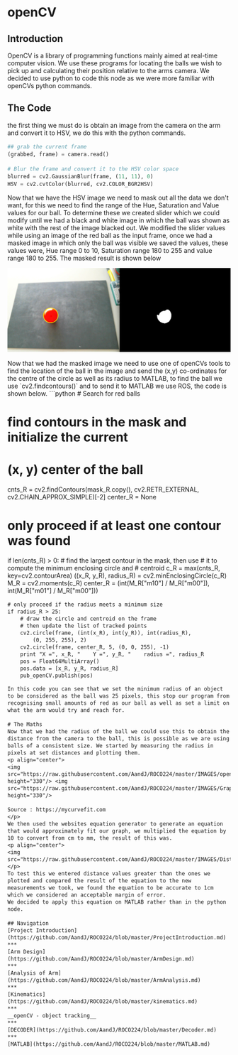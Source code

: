 # openCV

## Introduction 
OpenCV is a library of programming functions mainly aimed at real-time computer vision. We use these programs for locating the balls we wish to pick up and calculating their position relative to the arms camera. We decided to use python to code this node as we were more familiar with openCVs python commands.  

## The Code
the first thing we must do is obtain an image from the camera on the arm and convert it to HSV, we do this with the python commands.  
```python
## grab the current frame
(grabbed, frame) = camera.read()

# Blur the frame and convert it to the HSV color space
blurred = cv2.GaussianBlur(frame, (11, 11), 0)
HSV = cv2.cvtColor(blurred, cv2.COLOR_BGR2HSV)
```  
Now that we have the HSV image we need to mask out all the data we don't want, for this we need to find the range of the Hue, Saturation and Value values for our ball. To determine these we created slider which we could modify until we had a black and white image in which the ball was shown as white with the rest of the image blacked out. We modified the slider values while using an image of the red ball as the input frame, once we had a masked image in which only the ball was visible we saved the values, these values were, Hue range 0 to 10, Saturation range 180 to 255 and value range 180 to 255. The masked result is shown below   
<p align="center">
<img src="https://raw.githubusercontent.com/AandJ/ROCO224/master/IMAGES/MASKEDBALL.png"/>  
</p>
Now that we had the masked image we need to use one of openCVs tools to find the location of the ball in the image and send the (x,y) co-ordinates for the centre of the circle as well as its radius to MATLAB, to find the ball we use `cv2.findcontours()` and to send it to MATLAB we use ROS, the code is shown below.  
```python
# Search for red balls

# find contours in the mask and initialize the current
# (x, y) center of the ball
cnts_R = cv2.findContours(mask_R.copy(), cv2.RETR_EXTERNAL,
	cv2.CHAIN_APPROX_SIMPLE)[-2]
center_R = None
 	
# only proceed if at least one contour was found
if len(cnts_R) > 0:
	# find the largest contour in the mask, then use
	# it to compute the minimum enclosing circle and
	# centroid
	c_R = max(cnts_R, key=cv2.contourArea)
	((x_R, y_R), radius_R) = cv2.minEnclosingCircle(c_R)
	M_R = cv2.moments(c_R)
	center_R = (int(M_R["m10"] / M_R["m00"]), int(M_R["m01"] / M_R["m00"]))
 
	# only proceed if the radius meets a minimum size
	if radius_R > 25:
		# draw the circle and centroid on the frame
		# then update the list of tracked points
		cv2.circle(frame, (int(x_R), int(y_R)), int(radius_R),
			(0, 255, 255), 2)
		cv2.circle(frame, center_R, 5, (0, 0, 255), -1)
		print "X =", x_R, "    Y =", y_R, "    radius =", radius_R
		pos = Float64MultiArray()			
		pos.data = [x_R, y_R, radius_R]
		pub_openCV.publish(pos)
```  
In this code you can see that we set the minimum radius of an object to be considered as the ball was 25 pixels, this stop our program from recognising small amounts of red as our ball as well as set a limit on what the arm would try and reach for.  

# The Maths
Now that we had the radius of the ball we could use this to obtain the distance from the camera to the ball, this is possible as we are using balls of a consistent size. We started by measuring the radius in pixels at set distances and plotting them.
<p align="center">
<img src="https://raw.githubusercontent.com/AandJ/ROCO224/master/IMAGES/openCVSpreadsheet.png"  height="330"/> <img src="https://raw.githubusercontent.com/AandJ/ROCO224/master/IMAGES/GraphOPENCV.png" height="330"/>  

Source : https://mycurvefit.com  
</p>
We then used the websites equation generator to generate an equation that would approximately fit our graph, we multiplied the equation by 10 to convert from cm to mm, the result of this was.  
<p align="center">
<img src="https://raw.githubusercontent.com/AandJ/ROCO224/master/IMAGES/DistanceEQ.PNG"/>  
</p>
To test this we entered distance values greater than the ones we plotted and compared the result of the equation to the new measurements we took, we found the equation to be accurate to 1cm which we considered an acceptable margin of error.  
We decided to apply this equation on MATLAB rather than in the python node.  

## Navigation
[Project Introduction](https://github.com/AandJ/ROCO224/blob/master/ProjectIntroduction.md)  
***
[Arm Design](https://github.com/AandJ/ROCO224/blob/master/ArmDesign.md)  
***
[Analysis of Arm](https://github.com/AandJ/ROCO224/blob/master/ArmAnalysis.md)  
***
[Kinematics](https://github.com/AandJ/ROCO224/blob/master/kinematics.md)  
***
__openCV - object tracking__  
***
[DECODER](https://github.com/AandJ/ROCO224/blob/master/Decoder.md)  
***
[MATLAB](https://github.com/AandJ/ROCO224/blob/master/MATLAB.md)  

